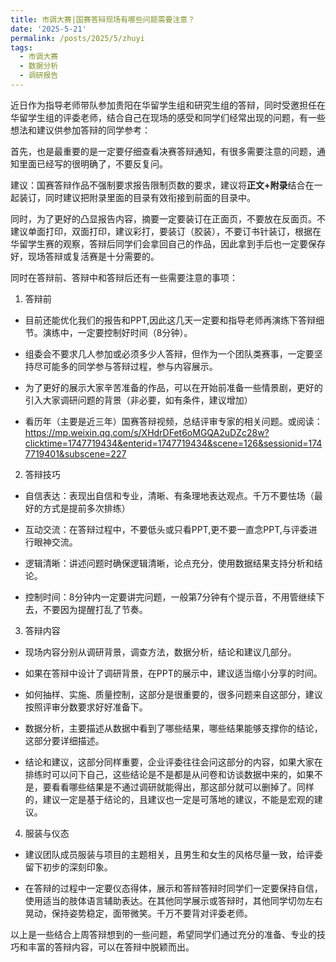 ```yaml
---
title: 市调大赛|国赛答辩现场有哪些问题需要注意？
date: '2025-5-21'
permalink: /posts/2025/5/zhuyi
tags:
  - 市调大赛
  - 数据分析
  - 调研报告
---
```




近日作为指导老师带队参加贵阳在华留学生组和研究生组的答辩，同时受邀担任在华留学生组的评委老师，结合自己在现场的感受和同学们经常出现的问题，有一些想法和建议供参加答辩的同学参考：

首先，也是最重要的是一定要仔细查看决赛答辩通知，有很多需要注意的问题，通知里面已经写的很明确了，不要反复问。

建议：国赛答辩作品不强制要求报告限制页数的要求，建议将**正文+附录**结合在一起装订，同时建议把附录里面的目录有效衔接到前面的目录中。

同时，为了更好的凸显报告内容，摘要一定要装订在正面页，不要放在反面页。不建议单面打印，双面打印，建议彩打，要装订（胶装），不要订书针装订，根据在华留学生赛的观察，答辩后同学们会拿回自己的作品，因此拿到手后也一定要保存好，现场答辩或复活赛是十分需要的。

同时在答辩前、答辩中和答辩后还有一些需要注意的事项：

1. 答辩前

* 目前还能优化我们的报告和PPT,因此这几天一定要和指导老师再演练下答辩细节。演练中，一定要控制好时间（8分钟）。

* 组委会不要求几人参加或必须多少人答辩，但作为一个团队类赛事，一定要坚持尽可能多的同学参与答辩过程，参与内容展示。

* 为了更好的展示大家辛苦准备的作品，可以在开始前准备一些情景剧，更好的引入大家调研问题的背景（非必要，如有条件，建议增加）

* 看历年（主要是近三年）国赛答辩视频，总结评审专家的相关问题。或阅读：https://mp.weixin.qq.com/s/XHdrDFet6oMGQA2uDZc28w?clicktime=1747719434&enterid=1747719434&scene=126&sessionid=1747719401&subscene=227

2. 答辩技巧

* 自信表达：表现出自信和专业，清晰、有条理地表达观点。千万不要怯场（最好的方式是提前多次排练）

* 互动交流：在答辩过程中，不要低头或只看PPT,更不要一直念PPT,与评委进行眼神交流。

* 逻辑清晰：讲述问题时确保逻辑清晰，论点充分，使用数据结果支持分析和结论。

* 控制时间：8分钟内一定要讲完问题，一般第7分钟有个提示音，不用管继续下去，不要因为提醒打乱了节奏。

3. 答辩内容

* 现场内容分别从调研背景，调查方法，数据分析，结论和建议几部分。

* 如果在答辩中设计了调研背景，在PPT的展示中，建议适当缩小分享的时间。

* 如何抽样、实施、质量控制，这部分是很重要的，很多问题来自这部分，建议按照评审分数要求好好准备下。

* 数据分析，主要描述从数据中看到了哪些结果，哪些结果能够支撑你的结论，这部分要详细描述。

* 结论和建议，这部分同样重要，企业评委往往会问这部分的内容，如果大家在排练时可以问下自己，这些结论是不是都是从问卷和访谈数据中来的，如果不是，要看看哪些结果是不通过调研就能得出，那这部分就可以删掉了。同样的，建议一定是基于结论的，且建议也一定是可落地的建议，不能是宏观的建议。


4. 服装与仪态  

* 建议团队成员服装与项目的主题相关，且男生和女生的风格尽量一致，给评委留下初步的深刻印象。

* 在答辩的过程中一定要仪态得体，展示和答辩答辩时同学们一定要保持自信，使用适当的肢体语言辅助表达。在其他同学展示或答辩时，其他同学切勿左右晃动，保持姿势稳定，面带微笑。千万不要背对评委老师。

以上是一些结合上周答辩想到的一些问题，希望同学们通过充分的准备、专业的技巧和丰富的答辩内容，可以在答辩中脱颖而出。

